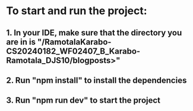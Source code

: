 # To start and run the project:

## 1. In your IDE, make sure that the directory you are in is "/RamotalaKarabo-CS20240182_WF02407_B_Karabo-Ramotala_DJS10/blogposts>"
## 2. Run "npm install" to install the dependencies 
## 3. Run "npm run dev" to start the project
